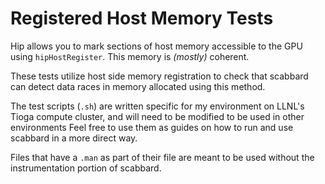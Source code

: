   Registered Host Memory Tests
================================

Hip allows you to mark sections of host memory accessible to the GPU using `hipHostRegister`.
  This memory is _(mostly)_ coherent.

These tests utilize host side memory registration to check that scabbard can detect data races 
  in memory allocated using this method.

The test scripts (`.sh`) are written specific for my environment on LLNL's Tioga compute cluster, 
  and will need to be modified to be used in other environments
Feel free to use them as guides on how to run and use scabbard in a more direct way.

Files that have a `.man` as part of their file are meant to be used without the instrumentation portion of scabbard.